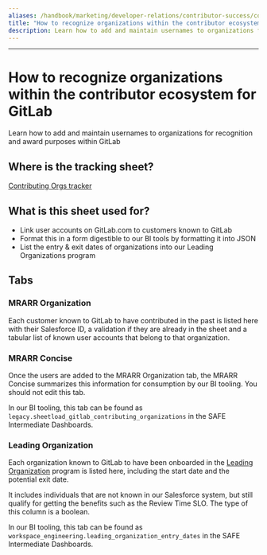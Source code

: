 ```yaml
---
aliases: /handbook/marketing/developer-relations/contributor-success/contributing-org-tracker.html
title: "How to recognize organizations within the contributor ecosystem for GitLab"
description: Learn how to add and maintain usernames to organizations for recognition and award purposes within GitLab
---
```











- - -

# How to recognize organizations within the contributor ecosystem for GitLab

Learn how to add and maintain usernames to organizations for recognition and award purposes within GitLab

## Where is the tracking sheet?

[Contributing Orgs tracker](https://docs.google.com/spreadsheets/d/1yIASbQOS2TcHIFmSW_e3xTiQzgkYSLSgiujFJ7Dg834/edit#gid=447581669)

## What is this sheet used for?

- Link user accounts on GitLab.com to customers known to GitLab
- Format this in a form digestible to our BI tools by formatting it into JSON
- List the entry & exit dates of organizations into our Leading Organizations program

## Tabs

### MRARR Organization

Each customer known to GitLab to have contributed in the past is listed here with their Salesforce ID, a validation if they are already in the sheet and a tabular list of known user accounts that belong to that organization.

### MRARR Concise

Once the users are added to the MRARR Organization tab, the MRARR Concise summarizes this information for consumption by our BI tooling.
You should not edit this tab.

In our BI tooling, this tab can be found as `legacy.sheetload_gitlab_contributing_organizations` in the SAFE Intermediate Dashboards.

### Leading Organization

Each organization known to GitLab to have been onboarded in the [Leading Organization](/handbook/marketing/developer-relations/leading-organizations/) program is listed here, including the start date and the potential exit date.

It includes individuals that are not known in our Salesforce system, but still qualify for getting the benefits such as the Review Time SLO. The type of this column is a boolean.

In our BI tooling, this tab can be found as `workspace_engineering.leading_organization_entry_dates` in the SAFE Intermediate Dashboards.
